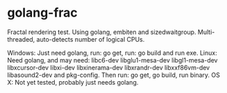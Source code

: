 # golang-frac

 Fractal rendering test.
 Using golang, embiten and sizedwaitgroup.
 Multi-threaded, auto-detects number of logical CPUs.
 
 Windows: Just need golang, run: go get, run: go build and run exe.
 Linux: Need golang, and may need: libc6-dev libglu1-mesa-dev libgl1-mesa-dev libxcursor-dev libxi-dev libxinerama-dev libxrandr-dev libxxf86vm-dev libasound2-dev and pkg-config. Then run: go get, go build, run binary.
 OS X: Not yet tested, probably just needs golang.
 
